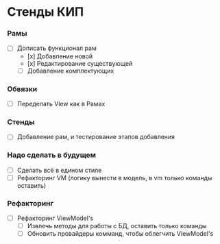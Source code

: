 # Стенды КИП

### Рамы
- [ ] Дописать функционал рам 
  - [х] Добавление новой
  - [х] Редактирование существующей
  - [ ] Добавление комплектующих  

### Обвязки
- [ ] Переделать View как в Рамах 

### Стенды 
- [ ] Добавление рам, и тестирование этапов добавления

### Надо сделать в будущем
- [ ] Сделать всё в едином стиле
- [ ] Рефакторинг VM (логику вынести в модель, в vm только команды оставить)

### Рефакторинг
- [ ] Рефакторинг ViewModel's
  -[ ] Извлечь методы для работы с БД, оставить только команды
  -[ ] Обновить провайдеры комманд, чтобы облегчить ViewModel's